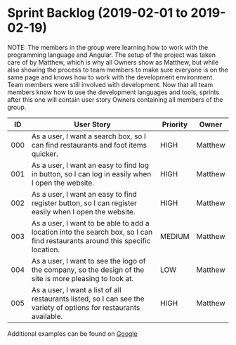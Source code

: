 # Sprint Backlog (2019-02-01 to 2019-02-19)

NOTE: The members in the group were learning how to work with the programming language and Angular. The setup of the project was taken care of by Matthew, which is why all Owners show as Matthew, but while also showing the process to team members to make sure everyone is on the same page and knows how to work with the development environment. Team members were still involved with development. Now that all team members know how to use the development languages and tools, sprints after this one will contain user story Owners containing all members of the group. 

| ID | User Story | Priority | Owner |
|----|------------|----------|-------|
| 000 | As a user, I want a search box, so I can find restaurants and foot items quicker. | HIGH | Matthew |
| 001 | As a user, I want an easy to find log in button, so I can log in easily when I open the website. | HIGH | Matthew |
| 002 | As a user, I want an easy to find register button, so I can register easily when I open the website. | HIGH | Matthew |
| 003 | As a user, I want to be able to add a location into the search box, so I can find restaurants around this specific location. | MEDIUM | Matthew |
| 004 | As a user, I want to see the logo of the company, so the design of the site is more pleasing to look at. | LOW | Matthew |
| 005 | As a user, I want a list of all restaurants listed, so I can see the variety of options for restaurants available. | HIGH | Matthew |



Additional examples can be found on [Google](https://www.google.com/search?q=sprint+backlog+examples&tbm=isch)
